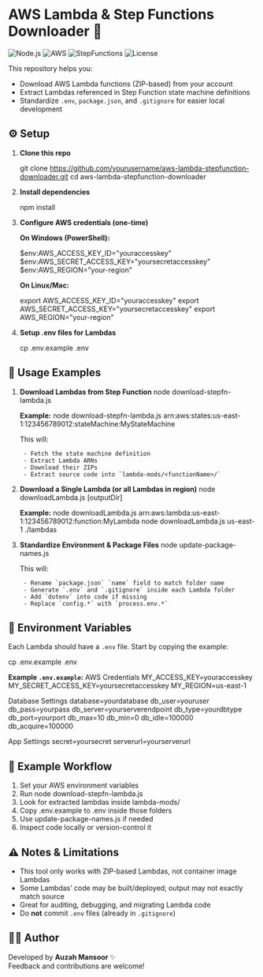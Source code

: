 # AWS Lambda & Step Functions Downloader 🚀

![Node.js](https://img.shields.io/badge/Node.js-18+-green?logo=node.js)
![AWS](https://img.shields.io/badge/AWS-Lambda-orange?logo=amazonaws)
![StepFunctions](https://img.shields.io/badge/AWS-Step_Functions-blue?logo=amazonaws)
![License](https://img.shields.io/badge/License-MIT-yellow)

This repository helps you:

- Download AWS Lambda functions (ZIP-based) from your account  
- Extract Lambdas referenced in Step Function state machine definitions  
- Standardize `.env`, `package.json`, and `.gitignore` for easier local development

## ⚙️ Setup

1. **Clone this repo**

   git clone https://github.com/yourusername/aws-lambda-stepfunction-downloader.git
   cd aws-lambda-stepfunction-downloader

2. **Install dependencies**

   npm install

3. **Configure AWS credentials (one-time)**

   **On Windows (PowerShell):**

   $env:AWS_ACCESS_KEY_ID="youraccesskey"
   $env:AWS_SECRET_ACCESS_KEY="yoursecretaccesskey"
   $env:AWS_REGION="your-region"

   **On Linux/Mac:**

   export AWS_ACCESS_KEY_ID="youraccesskey"
   export AWS_SECRET_ACCESS_KEY="yoursecretaccesskey"
   export AWS_REGION="your-region"

4. **Setup .env files for Lambdas**

   cp .env.example .env

## 🚀 Usage Examples

1. **Download Lambdas from Step Function**
    node download-stepfn-lambda.js <stepFunctionArn>

    **Example:**
    node download-stepfn-lambda.js arn:aws:states:us-east-1:123456789012:stateMachine:MyStateMachine

    This will:

        - Fetch the state machine definition
        - Extract Lambda ARNs
        - Download their ZIPs   
        - Extract source code into `lambda-mods/<functionName>/`

2. **Download a Single Lambda (or all Lambdas in region)**
    node downloadLambda.js <FunctionNameOrRegion> [outputDir]

    **Example:**
    node downloadLambda.js arn:aws:lambda:us-east-1:123456789012:function:MyLambda
    node downloadLambda.js us-east-1 ./lambdas

3. **Standardize Environment & Package Files**
    node update-package-names.js

    This will:

        - Rename `package.json` `name` field to match folder name  
        - Generate `.env` and `.gitignore` inside each Lambda folder  
        - Add `dotenv` into code if missing
        - Replace `config.*` with `process.env.*`  

## 📝 Environment Variables

Each Lambda should have a `.env` file. Start by copying the example:

cp .env.example .env

**Example `.env.example`:**
AWS Credentials
MY_ACCESS_KEY=youraccesskey
MY_SECRET_ACCESS_KEY=yoursecretaccesskey
MY_REGION=us-east-1

Database Settings
database=yourdatabase
db_user=youruser
db_pass=yourpass
db_server=yourserverendpoint
db_type=yourdbtype
db_port=yourport
db_max=10
db_min=0
db_idle=100000
db_acquire=100000

App Settings
secret=yoursecret
serverurl=yourserverurl

## 🌟 Example Workflow

1. Set your AWS environment variables
2. Run node download-stepfn-lambda.js <YourStepFunctionArn>
3. Look for extracted lambdas inside lambda-mods/
4. Copy .env.example to .env inside those folders
5. Use update-package-names.js if needed
6. Inspect code locally or version-control it

## ⚠️ Notes & Limitations

- This tool only works with ZIP-based Lambdas, not container image Lambdas 
- Some Lambdas’ code may be built/deployed; output may not exactly match source
- Great for auditing, debugging, and migrating Lambda code  
- Do **not** commit `.env` files (already in `.gitignore`)  

## 👨‍💻 Author

Developed by **Auzah Mansoor** ✨  
Feedback and contributions are welcome!
